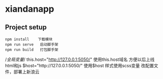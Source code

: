 # xiandanapp

## Project setup
```
npm install    下载模块
npm run serve   启动脚手架
npm run build   打包脚手架
```
/*全局变量*/
this.host="http://127.0.0.1:5050/"   使用this.host域名 方便以后上线   html和js
$host="http://127.0.0.1:5050/"       使用$host  样式使用scss变量
改配置文件，部署上新浪云

